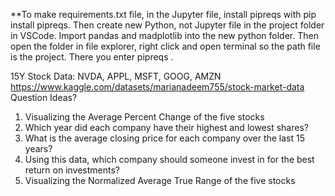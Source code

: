 **To make requirements.txt file, in the Jupyter file, install pipreqs with pip install pipreqs. Then create new Python, not Jupyter file in the project folder in VSCode. Import pandas and madplotlib into the new python folder. Then open the folder in file explorer, right click and open terminal so the path file is the project. There you enter pipreqs .

15Y Stock Data: NVDA, APPL, MSFT, GOOG, AMZN
https://www.kaggle.com/datasets/marianadeem755/stock-market-data
Question Ideas?
1. Visualizing the Average Percent Change of the five stocks
2. Which year did each company have their highest and lowest shares?
3. What is the average closing price for each company over the last 15 years?
4. Using this data, which company should someone invest in for the best return on investments?
5. Visualizing the Normalized Average True Range of the five stocks
